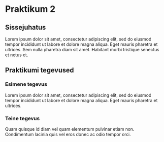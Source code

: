 # Praktikum 2

## Sissejuhatus

Lorem ipsum dolor sit amet, consectetur adipiscing elit, sed do eiusmod tempor incididunt ut labore et dolore magna aliqua. Eget mauris pharetra et ultrices. Sem nulla pharetra diam sit amet. Habitant morbi tristique senectus et netus et.

## Praktikumi tegevused

### Esimene tegevus

Lorem ipsum dolor sit amet, consectetur adipiscing elit, sed do eiusmod tempor incididunt ut labore et dolore magna aliqua. Eget mauris pharetra et ultrices.

### Teine tegevus

Quam quisque id diam vel quam elementum pulvinar etiam non. Condimentum lacinia quis vel eros donec ac odio tempor orci. 


